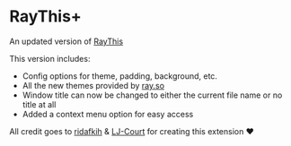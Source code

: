 # RayThis+

An updated version of [RayThis](https://marketplace.visualstudio.com/items?itemName=Goopware.raythis)

This version includes:
- Config options for theme, padding, background, etc.
- All the new themes provided by [ray.so](https://ray.so)
- Window title can now be changed to either the current file name or no title at all
- Added a context menu option for easy access

All credit goes to [ridafkih](https://github.com/ridafkih) & [LJ-Court](https://github.com/LJ-Court) for creating this extension ❤️
